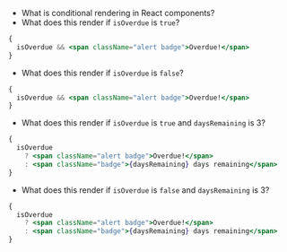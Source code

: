 * What is conditional rendering in React components?
* What does this render if `isOverdue` is `true`?

```jsx
{
  isOverdue && <span className="alert badge">Overdue!</span>
}
```

* What does this render if `isOverdue` is `false`?

```jsx
{
  isOverdue && <span className="alert badge">Overdue!</span>
}
```

* What does this render if `isOverdue` is `true` and `daysRemaining` is 3?

```jsx
{
  isOverdue
    ? <span className="alert badge">Overdue!</span>
    : <span className="badge">{daysRemaining} days remaining</span>
}
```

* What does this render if `isOverdue` is `false` and `daysRemaining` is 3?

```jsx
{
  isOverdue
    ? <span className="alert badge">Overdue!</span>
    : <span className="badge">{daysRemaining} days remaining</span>
}
```
